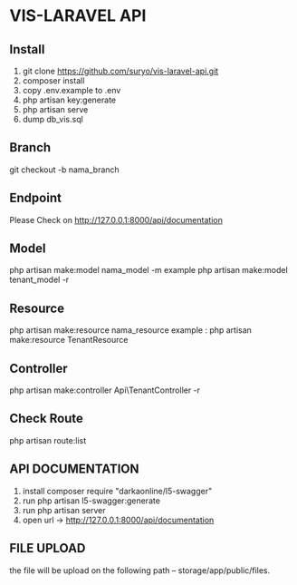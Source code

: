 # VIS-LARAVEL API
## Install

1. git clone https://github.com/suryo/vis-laravel-api.git
2. composer install
3. copy .env.example to .env
4. php artisan key:generate
5. php artisan serve
6. dump db_vis.sql

## Branch
git checkout -b nama_branch

## Endpoint
Please Check on http://127.0.0.1:8000/api/documentation

## Model

php artisan make:model nama_model -m
example
php artisan make:model tenant_model -r 

## Resource

php artisan make:resource nama_resource
example :
php artisan make:resource TenantResource

## Controller
php artisan make:controller Api\TenantController -r 

## Check Route
php artisan route:list

## API DOCUMENTATION
1. install composer require "darkaonline/l5-swagger"
2. run php artisan l5-swagger:generate
3. run php artisan server
4. open url -> http://127.0.0.1:8000/api/documentation

## FILE UPLOAD
the file will be upload on the following path – storage/app/public/files.
